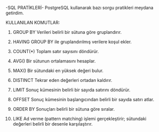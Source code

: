-SQL PRATİKLERİ-
PostgreSQL kullanarak bazı sorgu pratikleri meydana getirdim.

KULLANILAN KOMUTLAR:

1. GROUP BY
Verileri belirli bir sütuna göre gruplandırır.

2. HAVING
GROUP BY ile gruplandırılmış verilere koşul ekler.

3. COUNT(*)
Toplam satır sayısını döndürür.

4. AVG()
Bir sütunun ortalamasını hesaplar.

5. MAX()
Bir sütundaki en yüksek değeri bulur.

6. DISTINCT
Tekrar eden değerleri ortadan kaldırır.

7. LIMIT
Sonuç kümesinin belirli bir sayıda satırını döndürür.

8. OFFSET
Sonuç kümesinin başlangıcından belirli bir sayıda satırı atlar.

9. ORDER BY
Sonuçları belirli bir sütuna göre sıralar.

10. LIKE
Ad verme (pattern matching) işlemi gerçekleştirir; sütundaki değerleri belirli bir desenle karşılaştırır.
